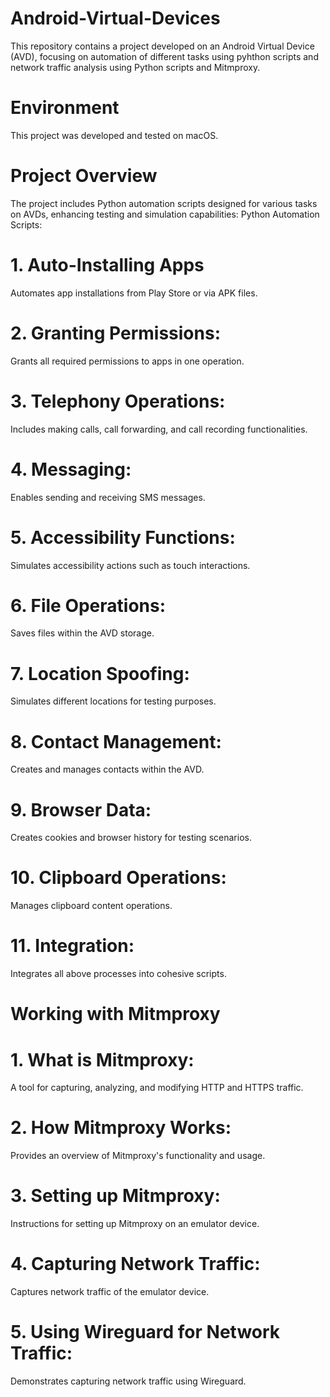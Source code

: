 # Android-Virtual-Devices
This repository contains a project developed on an Android Virtual Device (AVD), focusing on automation of different tasks using pyhthon scripts and network traffic analysis using Python scripts and Mitmproxy.

# Environment
This project was developed and tested on macOS.

# Project Overview
The project includes Python automation scripts designed for various tasks on AVDs, enhancing testing and simulation capabilities:
Python Automation Scripts:

# 1. Auto-Installing Apps
Automates app installations from Play Store or via APK files.

# 2. Granting Permissions:
Grants all required permissions to apps in one operation.

# 3. Telephony Operations:
Includes making calls, call forwarding, and call recording functionalities.

# 4. Messaging:
Enables sending and receiving SMS messages.

# 5. Accessibility Functions:
Simulates accessibility actions such as touch interactions.

# 6. File Operations:
Saves files within the AVD storage.

# 7. Location Spoofing:
Simulates different locations for testing purposes.

# 8. Contact Management:
Creates and manages contacts within the AVD.

# 9. Browser Data:
Creates cookies and browser history for testing scenarios.

# 10. Clipboard Operations:
Manages clipboard content operations.

# 11. Integration:
Integrates all above processes into cohesive scripts.

# Working with Mitmproxy

# 1. What is Mitmproxy:
A tool for capturing, analyzing, and modifying HTTP and HTTPS traffic.

# 2. How Mitmproxy Works:
Provides an overview of Mitmproxy's functionality and usage.

# 3. Setting up Mitmproxy:
Instructions for setting up Mitmproxy on an emulator device.

# 4. Capturing Network Traffic:
Captures network traffic of the emulator device.

# 5. Using Wireguard for Network Traffic:
Demonstrates capturing network traffic using Wireguard.
